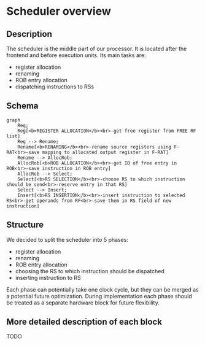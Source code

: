 # Scheduler overview

## Description

The scheduler is the middle part of our processor.
It is located after the frontend and before execution units.
Its main tasks are:

- register allocation
- renaming
- ROB entry allocation
- dispatching instructions to RSs


## Schema

```{mermaid}
graph
    Reg;
    Reg[<b>REGISTER ALLOCATION</b><br>-get free register from FREE RF list]
    Reg --> Rename;
    Rename[<b>RENAMING</b><br>-rename source registers using F-RAT<br>-save mapping to allocated output register in F-RAT]
    Rename --> AllocRob;
    AllocRob[<b>ROB ALLOCATION</b><br>-get ID of free entry in ROB<br>-save instruction in ROB entry]
    AllocRob --> Select;
    Select[<b>RS SELECTION</b><br>-choose RS to which instruction should be send<br>-reserve entry in that RS]
    Select --> Insert;
    Insert[<b>RS INSERTION</b><br>-insert instruction to selected RS<br>-get operands from RF<br>-save them in RS field of new instruction]
```

## Structure

We decided to split the scheduler into 5 phases:
- register allocation
- renaming
- ROB entry allocation
- choosing the RS to which instruction should be dispatched
- inserting instruction to RS

Each phase can potentially take one clock cycle, but they can be merged as a potential future optimization.
During implementation each phase should be treated as a separate hardware block for future flexibility.


## More detailed description of each block

TODO
